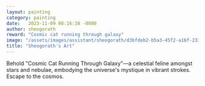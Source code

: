 ```yaml
---
layout: painting
category: painting
date:   2023-11-09 08:16:38 -0800
author: sheogorath
reward: "Cosmic cat running through galaxy"
image: "/assets/images/assistant/sheogorath/d3bfdeb2-b5a3-45f2-a16f-233297b27eab.png"
title: "Sheogorath's Art"
---
```

Behold "Cosmic Cat Running Through Galaxy"—a celestial feline amongst stars and nebulae, embodying the universe's mystique in vibrant strokes. Escape to the cosmos.